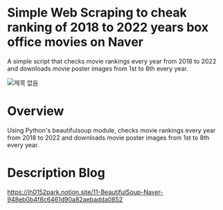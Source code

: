 # Simple Web Scraping to cheak ranking of 2018 to 2022 years box office movies on Naver
A simple script that checks movie rankings every year from 2018 to 2022 and downloads movie poster images from 1st to 8th every year.


![제목 없음](https://user-images.githubusercontent.com/118165975/212915960-02148b02-3544-4c28-b390-35c697bf9e5b.jpg)


# Overview
Using Python's beautifulsoup module, checks movie rankings every year from 2018 to 2022 and downloads movie poster images from 1st to 8th every year.


# Description Blog
https://jh0152park.notion.site/11-BeautifulSoup-Naver-948eb0b4f8c6461d90a82aebadda0852
